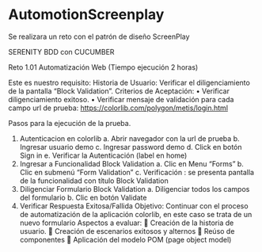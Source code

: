 # AutomotionScreenplay
Se realizara un reto con el patrón de diseño ScreenPlay

SERENITY BDD con CUCUMBER

Reto 1.01
Automatización Web
(Tiempo ejecución 2 horas)

Este es nuestro requisito:
Historia de Usuario: Verificar el diligenciamiento de la pantalla “Block Validation”.
Criterios de Aceptación: 
•	Verificar diligenciamiento exitoso. 
•	Verificar mensaje de validación para cada campo
url de prueba: https://colorlib.com/polygon/metis/login.html

Pasos para la ejecución de la prueba.
1.	Autenticacion en colorlib
a.	Abrir navegador con la url de prueba
b.	Ingresar usuario demo
c.	Ingresar password demo
d.	Click en botón Sign in
e.	Verificar la Autenticación (label en home)
2.	Ingresar a Funcionalidad Block Validation
a.	Clic en Menu “Forms”
b.	Clic en submenú “Form Validation”
c.	Verificación : se presenta pantalla de la funcionalidad con título Block Validation
3.	Diligenciar Formulario Block Validation
a.	Diligenciar todos los campos del formulario
b.	Clic en botón Validate
4.	Verificar Respuesta Exitosa/Fallida
Objetivo:
Continuar con el proceso de automatización de la aplicación colorlib, en este caso se trata de un nuevo formulario
Aspectos a evaluar:
	Creación de la historia de usuario.
	Creación de escenarios exitosos y alternos
	Reúso de componentes
	Aplicación del modelo POM (page object model)


